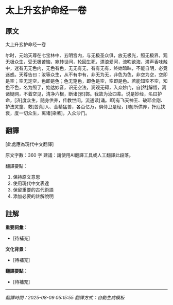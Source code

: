 # 太上升玄护命经一卷

## 原文

太上升玄护命经一卷

尔时，元始天尊在七宝林中、五明宫内，与无极圣众俱，放无极光，照无极界，观无极众生，受无极苦恼，宛转世间，轮回生死，漂浪爱河，流吹欲海，滞声香味触中，迷有无无色内，无色有色，无无有无，有有无有，终始暗昧，不能自明，必竟迷惑。天尊告曰：汝等众生，从不有中有，非无为无，非色为色，非空为空，空即是空；空无定空，色即是色；色无窆色，即色是空，空即是色。若能知空不空，知色不色，名为照了，始达妙音，识无空法，洞观无碍，入众妙门，自[然]解悟，离诸疑网，不着空见，清净六根，断诸[邪]鄣。我故为汝四辈。说是妙经，名曰护命，[济]度众生，随身供养，传教世间，流通读[诵。即]有飞天神王、破耶金刚、护法灵童、救[苦真]人、金精猛兽，各百亿万，俱侍卫是经，[随]所供养，扞厄扶衰，度一切众生，离诸[染著]，入众沙门。

## 翻譯

[此處應為現代中文翻譯]

原文字數：360 字
建議：請使用AI翻譯工具或人工翻譯此段落。

翻譯要點：
1. 保持原文意思
2. 使用現代中文表達
3. 保留重要的古代術語
4. 添加必要的註解說明

## 註解

**重要詞彙：**
- [待補充]

**文化背景：**
- [待補充]

**翻譯要點：**
- [待補充]

---
*翻譯時間：2025-08-09 05:15:55*
*翻譯方式：自動生成模板*
